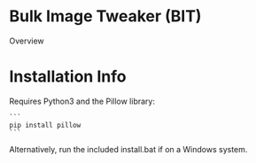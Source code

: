 # Bulk Image Tweaker (BIT)
Overview

# Installation Info

Requires Python3 and the Pillow library:
````
```
pip install pillow
```
````
Alternatively, run the included install.bat if on a Windows system.
